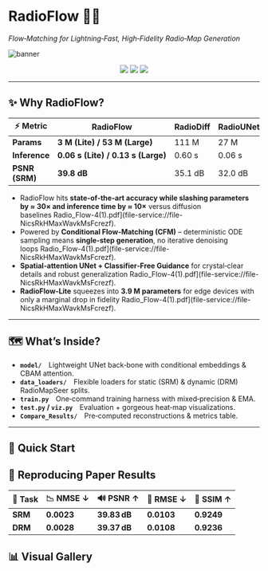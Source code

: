# RadioFlow 🚀📡  
*Flow‑Matching for Lightning‑Fast, High‑Fidelity Radio‑Map Generation*

![banner](docs/teaser_radioflow.png)

<p align="center">
  <img src="https://img.shields.io/badge/Flow‑Matching-%F0%9F%94%A5-red">
  <img src="https://img.shields.io/badge/One‑Step%20Sampling-%E2%9C%85-00b300">
  <img src="https://img.shields.io/badge/Edge‑Ready-%F0%9F%92%AA-blue">
</p>

---

## ✨ Why RadioFlow?

| ⚡ Metric | **RadioFlow** | RadioDiff | RadioUNet |
|-----------|---------------|-----------|-----------|
| **Params** | **3 M (Lite) / 53 M (Large)** | 111 M | 27 M |
| **Inference** | **0.06 s (Lite) / 0.13 s (Large)** | 0.60 s | 0.06 s |
| **PSNR (SRM)** | **39.8 dB** | 35.1 dB | 32.0 dB |

* RadioFlow hits **state‑of‑the‑art accuracy while slashing parameters by ≈ 30× and inference time by ≈ 10×** versus diffusion baselines Radio_Flow-4(1).pdf](file-service://file-NicsRkHMaxWavkMsFcrezf).  
* Powered by **Conditional Flow‑Matching (CFM)** – deterministic ODE sampling means **single‑step generation**, no iterative denoising loops Radio_Flow-4(1).pdf](file-service://file-NicsRkHMaxWavkMsFcrezf).  
* **Spatial‑attention UNet + Classifier‑Free Guidance** for crystal‑clear details and robust generalization Radio_Flow-4(1).pdf](file-service://file-NicsRkHMaxWavkMsFcrezf).  
* **RadioFlow‑Lite** squeezes into **3.9 M parameters** for edge devices with only a marginal drop in fidelity Radio_Flow-4(1).pdf](file-service://file-NicsRkHMaxWavkMsFcrezf).  

---

## 🗺️ What’s Inside?

* **`model/`** Lightweight UNet back‑bone with conditional embeddings & CBAM attention.  
* **`data_loaders/`** Flexible loaders for static (SRM) & dynamic (DRM) RadioMapSeer splits.  
* **`train.py`** One‑command training harness with mixed‑precision & EMA.  
* **`test.py` / `viz.py`** Evaluation + gorgeous heat‑map visualizations.  
* **`Compare_Results/`** Pre‑computed reconstructions & metrics table.  

---

## 🚀 Quick Start



## 📝 Reproducing Paper Results

| 🧪 Task | 📉 NMSE ↓ | 🔊 PSNR ↑ | 📏 RMSE ↓ | 🧠 SSIM ↑ |
|--------|-----------|-----------|-----------|------------|
| **SRM** | **0.0023** | **39.83 dB** | **0.0103** | **0.9249** |
| **DRM** | **0.0028** | **39.37 dB** | **0.0108** | **0.9236** |



## 📊 Visual Gallery


